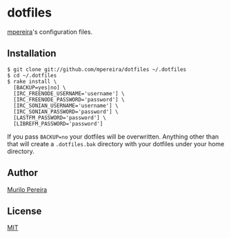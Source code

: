 # dotfiles

[mpereira](https://github.com/mpereira)'s configuration files.

## Installation
    $ git clone git://github.com/mpereira/dotfiles ~/.dotfiles
    $ cd ~/.dotfiles
    $ rake install \
      [BACKUP=yes|no] \
      [IRC_FREENODE_USERNAME='username'] \
      [IRC_FREENODE_PASSWORD='password'] \
      [IRC_SONIAN_USERNAME='username'] \
      [IRC_SONIAN_PASSWORD='password'] \
      [LASTFM_PASSWORD='password'] \
      [LIBREFM_PASSWORD='password']

If you pass `BACKUP=no` your dotfiles will be overwritten. Anything other than
that will create a `.dotfiles.bak` directory with your dotfiles under your
home directory.

## Author
  [Murilo Pereira](http://murilopereira.com)

## License
  [MIT](http://opensource.org/licenses/MIT)
